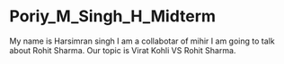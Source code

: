 # Poriy_M_Singh_H_Midterm

My name is Harsimran singh
I am a collabotar of mihir
I am going to talk about Rohit Sharma.
Our topic is Virat Kohli VS Rohit Sharma.
